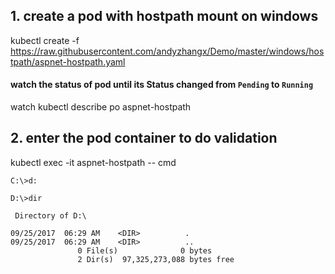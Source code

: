 ## 1. create a pod with hostpath mount on windows
kubectl create -f https://raw.githubusercontent.com/andyzhangx/Demo/master/windows/hostpath/aspnet-hostpath.yaml
#### watch the status of pod until its Status changed from `Pending` to `Running`
watch kubectl describe po aspnet-hostpath

## 2. enter the pod container to do validation
kubectl exec -it aspnet-hostpath -- cmd

```
C:\>d:

D:\>dir

 Directory of D:\

09/25/2017  06:29 AM    <DIR>          .
09/25/2017  06:29 AM    <DIR>          ..
               0 File(s)              0 bytes
               2 Dir(s)  97,325,273,088 bytes free

```
